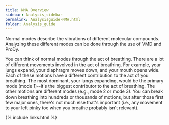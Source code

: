 ```yaml
---
title: NMA Overview
sidebar: Analysis_sidebar
permalink: Analysisguide-NMA.html
folder: Analysis_guide
---
```


<link rel="stylesheet" href="css/theme-purple.css">

Normal modes describe the vibrations of different molecular compounds.
Analyzing these different modes can be done through the use of VMD and ProDy.

You can think of normal modes through the act of breathing.
There are a lot of different movements involved in the act of breathing.
For example, your lungs expand, your diaphragm moves down, and your mouth opens
wide.
Each of these motions have a different contribution to the act of you breathing.
The most dominant, your lungs expanding, would be the primary mode
(mode 1)--it's the biggest contributor to the act of breathing.
The other motions are different modes (e.g., mode 2 or mode 3). 
You can break down breathing into hundreds or thousands of motions, but after
those first few major ones, there's not much else that's important
(i.e., any movement to your left pinky toe when you breathe probably isn't
relevant).

{% include links.html %}
